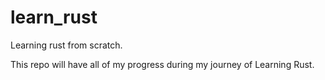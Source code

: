 # learn_rust
Learning rust from scratch. 

This repo will have all of my progress during my journey of Learning Rust.
